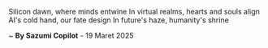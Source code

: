 Silicon dawn, where minds entwine
In virtual realms, hearts and souls align
 AI's cold hand, our fate design
In future's haze, humanity's shrine

~ <b>By Sazumi Copilot</b> - 19 Maret 2025